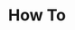 ---
# Accomplishments widget.
widget: "howto"  # Widget name:  common, howto perspective, reading, cd-with-jenkins-and-docker  etc
headless: true  # This file represents a page section.
active: true  # Activate this widget? true/false
weight: 3 # Order that this section will appear.
title: "How To"
subtitle: ""

# Date format
date_format: "Jan 2006"

# Accomplishments.
#   Add/remove as many `[[item]]` blocks below as you like.
#   `title`, `organization` and `date_start` are the required parameters.
#   Leave other parameters empty if not required.
#   Begin/end multi-line descriptions with 3 quotes `"""`.
item: 
smallItem: 
 - title: "A Guide to Do-It-Yourself Network Segmentation"
   summary: "bishopfox.com"
   linkText: ""
   linkUrl: "https://www.bishopfox.com/blog/2016/11/a-guide-to-do-it-yourself-network-segmentation/"
   openNewWindow: 
   image: "https://res.cloudinary.com/agile-seo/image/fetch/w_62,dpr_1.0,d_blank_am8gzx.png/https%3A%2F%2Flogo.clearbit.com%2Fbishopfox.com%3Fsize%3D250"  
 - title: "Micro-Segmentation with Istio Authorization"
   summary: "istio.io"
   linkText: ""
   linkUrl: "https://istio.io/blog/2018/istio-authorization/"
   openNewWindow: 
   image: "https://res.cloudinary.com/agile-seo/image/fetch/w_62,dpr_1.0,d_blank_am8gzx.png/https%3A%2F%2Flogo.clearbit.com%2Fistio.io%3Fsize%3D250"  
 - title: "Approaches for Using Kubernetes NetworkPolicies to Implement Microsegmentation"
   summary: "blog.openshift.com"
   linkText: ""
   linkUrl: "https://blog.openshift.com/networkpolicies-and-microsegmentation/"
   openNewWindow: 
   image: "https://res.cloudinary.com/agile-seo/image/fetch/w_62,dpr_1.0,d_blank_am8gzx.png/https%3A%2F%2Flogo.clearbit.com%2Fblog.openshift.com%3Fsize%3D250" 
---